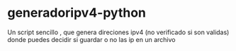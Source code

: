 # generadoripv4-python
Un script sencillo , que genera direciones ipv4 (no verificado si son validas) donde puedes decidir si guardar o no las ip en un archivo 
